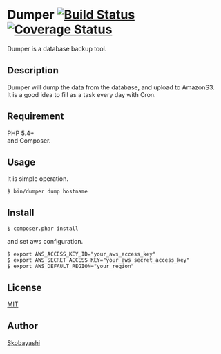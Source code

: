 Dumper [![Build Status](https://travis-ci.org/Skobayashi/Dumper.svg?branch=master)](https://travis-ci.org/Skobayashi/ToolName) [![Coverage Status](https://coveralls.io/repos/Skobayashi/Dumper/badge.png?branch=master)](https://coveralls.io/r/Skobayashi/ToolName?branch=master)
====

Dumper is a database backup tool.

## Description

Dumper will dump the data from the database, and upload to AmazonS3.  
It is a good idea to fill as a task every day with Cron.

## Requirement

PHP 5.4+  
and Composer.

## Usage

It is simple operation.

```
$ bin/dumper dump hostname
```

## Install

```
$ composer.phar install
```

and set aws configuration.

```
$ export AWS_ACCESS_KEY_ID="your_aws_access_key"
$ export AWS_SECRET_ACCESS_KEY="your_aws_secret_access_key"
$ export AWS_DEFAULT_REGION="your_region"
```

## License

[MIT](https://github.com/app2641/Dumper/blob/master/LICENSE)

## Author

[Skobayashi](https://github.com/Skobayashi)
